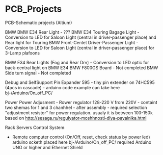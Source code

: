 PCB_Projects
============

PCB-Schematic projects (Altium)

BMW 
  BMW E34 Rear Light
    - ???
  BMW E34 Touring Bagage Light 
    - Conversion to LED for Saloon Light (central in driver-passenger place) and Rear light for Touring
  BMW Front-Centet Driver-Passenger Light
    - Conversion to LED for Saloon Light (central in driver-passenger place) for 3-Lamp plafoons

  BMW E34 Rear Lights (Fog and Rear Drv)
    - Conversion to LED optic for back-central light on BMW E34
  BMW F800GS Board
    - Not completed
  BMW Side turn signal
    - Not completed

Debug and SelfSupport 
  Pin Expander 595 
    - tiny pin extender on 74HC595 (4pcs in cascade)
    - arduino code example can take here bj-/Arduino/On_off_PC/

Power 
  Power Adjusment 
    - Rower regulator 128-220 V from 220V
    - containt two shemas for 1 and 3 chanhhel
    - after assembly - required selection "adjustment resistor" for power regulation. usualy it is between 100-150k 
    based on http://sesaga.ru/regulyator-moshhnosti-dlya-payalnika.html

Rack Servers Control System 
  - Remote computer control (On/Off, reset, check status by power led)
    arduino scketh placed here bj-/Arduino/On_off_PC/
    required Arduino UNO or higher and Ethernet Shield
